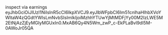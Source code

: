 inspect via earnings
eyJhbGciOiJIUzI1NiIsInR5cCI6IkpXVCJ9.eyJlbWFpbCI6Im51cnlhaHlhbXVoYWltaW4zQGdtYWlsLmNvbSIsImlkIjoiMzhhYTUwYjMtMDFjYy00M2IzLWE5M2EtNjAzZjEyMGIyMGUxIn0.MxAB6Qy4N5Wm_zwP_c-EkPLaBvl9dI5M-0AWoJr05QA
